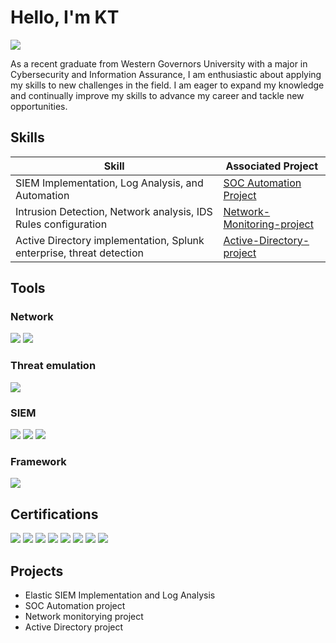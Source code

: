 # Hello, I'm KT                               


<a href="https://www.linkedin.com/in/kt-kim1"><img src="https://img.shields.io/badge/-LinkedIn-0072b1?&style=for-the-badge&logo=linkedin&logoColor=white" /></a>


As a recent graduate from Western Governors University with a major in Cybersecurity and Information Assurance, I am enthusiastic about applying my skills to new challenges in the field. I am eager to expand my knowledge and continually improve my skills to advance my career and tackle new opportunities.
 

## Skills


| Skill                                         | Associated Project         |
|-----------------------------------------------|----------------------------|
| SIEM Implementation, Log Analysis, and Automation          | <a href="https://github.com/baechuu1/Wazuh-SOAR-project">SOC Automation Project </a>|
| Intrusion Detection, Network analysis, IDS Rules configuration                      | <a href="https://github.com/baechuu1/Snort-Network-Monitoring-project">Network-Monitoring-project </a>|                     
| Active Directory implementation, Splunk enterprise, threat  detection          | <a href="https://github.com/baechuu1/Active-Directory-project">Active-Directory-project </a>|
## Tools


### Network
<div>
    <img src="https://img.shields.io/badge/-Wireshark-1679A7?&style=for-the-badge&logo=Wireshark&logoColor=white" />
    <img src="https://img.shields.io/badge/-Snort-FF6F00?&style=for-the-badge&logo=Snort&logoColor=white" />
</div>

### Threat emulation
<div>
    <img src="https://img.shields.io/badge/-Atomic%20Red%20Team-FF3B30?&style=for-the-badge&logo=Atomic%20Red%20Team&logoColor=white" />

</div>

### SIEM
<div>
    <img src="https://img.shields.io/badge/-Splunk-000000?&style=for-the-badge&logo=Splunk&logoColor=white" />
    <img src="https://img.shields.io/badge/-Elastic-005571?&style=for-the-badge&logo=Elastic&logoColor=white" />
    <img src="https://img.shields.io/badge/-Wazuh-007BFF?&style=for-the-badge&logo=wazuh&logoColor=white" />

</div>

### Framework
<div>
    <img src="https://img.shields.io/badge/-MITRE%20ATT%26CK-87CEEB?&style=for-the-badge&logo=mitre&logoColor=white" />

<div>
    
## Certifications
<div>
<img src="https://img.shields.io/badge/-Security%2B-FF0000?&style=for-the-badge&logo=CompTIA&logoColor=white" />
<img src="https://img.shields.io/badge/-Network%2B-007ACC?&style=for-the-badge&logo=CompTIA&logoColor=white" />
<img src="https://img.shields.io/badge/-A%2B-4D4D4D?&style=for-the-badge&logo=CompTIA&logoColor=white" />
<img src="https://img.shields.io/badge/-CySA%2B-FF0000?&style=for-the-badge&logo=CompTIA&logoColor=white" />
<img src="https://img.shields.io/badge/-PenTest%2B-FF0000?&style=for-the-badge&logo=CompTIA&logoColor=white" />
<img src="https://img.shields.io/badge/-Blue%20Team%20Level%201-0000FF?&style=for-the-badge&logoColor=white" />
<img src="https://img.shields.io/badge/-SSCP-00FF00?&style=for-the-badge&logoColor=white" />
<img src="https://img.shields.io/badge/-Linux%20Essentials-FF0000?&style=for-the-badge&logo=Linux&logoColor=white" />
</div>

## Projects
- Elastic SIEM Implementation and Log Analysis
- SOC Automation project
- Network monitorying project
- Active Directory project
